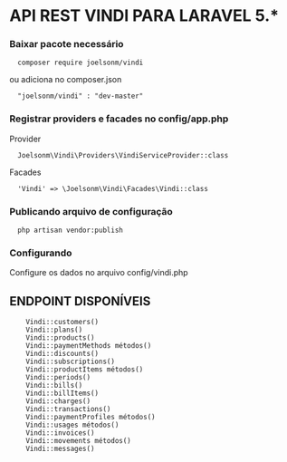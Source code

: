 # API REST VINDI PARA LARAVEL 5.*

### Baixar pacote necessário

```
  composer require joelsonm/vindi
```
ou adiciona no composer.json
```
  "joelsonm/vindi" : "dev-master"
```

### Registrar providers e facades no config/app.php

Provider

```
  Joelsonm\Vindi\Providers\VindiServiceProvider::class
```
Facades
```
  'Vindi' => \Joelsonm\Vindi\Facades\Vindi::class
```

### Publicando arquivo de configuração

```
  php artisan vendor:publish
```

### Configurando
Configure os dados no arquivo config/vindi.php

## ENDPOINT DISPONÍVEIS

```
    Vindi::customers()
    Vindi::plans()
    Vindi::products()
    Vindi::paymentMethods métodos()
    Vindi::discounts()
    Vindi::subscriptions()
    Vindi::productItems métodos()
    Vindi::periods()
    Vindi::bills()
    Vindi::billItems()
    Vindi::charges()
    Vindi::transactions()
    Vindi::paymentProfiles métodos()
    Vindi::usages métodos()
    Vindi::invoices()
    Vindi::movements métodos()
    Vindi::messages()

```
